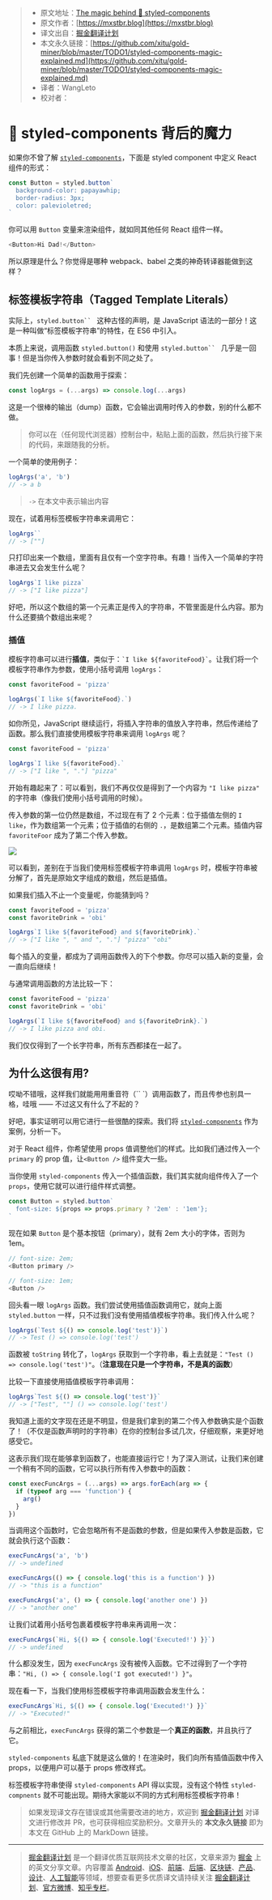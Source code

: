 > * 原文地址：[The magic behind 💅 styled-components](https://mxstbr.blog/2016/11/styled-components-magic-explained/)
> * 原文作者：[https://mxstbr.blog](https://mxstbr.blog)
> * 译文出自：[掘金翻译计划](https://github.com/xitu/gold-miner)
> * 本文永久链接：[https://github.com/xitu/gold-miner/blob/master/TODO1/styled-components-magic-explained.md](https://github.com/xitu/gold-miner/blob/master/TODO1/styled-components-magic-explained.md)
> * 译者：WangLeto
> * 校对者：

# 💅 styled-components 背后的魔力

如果你不曾了解 [`styled-components`](https://styled-components.com)，下面是 styled component 中定义 React 组件的形式：

```javascript
const Button = styled.button`
  background-color: papayawhip;
  border-radius: 3px;
  color: palevioletred;
`
```

你可以用 `Button` 变量来渲染组件，就如同其他任何 React 组件一样。

```javascript
<Button>Hi Dad!</Button>
```

所以原理是什么？你觉得是哪种 webpack、babel 之类的神奇转译器能做到这样？

## 标签模板字符串（Tagged Template Literals）

实际上，`styled.button`` ` 这种古怪的声明，是 JavaScript 语法的一部分！这是一种叫做“标签模板字符串”的特性，在 ES6 中引入。

本质上来说，调用函数 `styled.button()` 和使用 `styled.button`` ` 几乎是一回事！但是当你传入参数时就会看到不同之处了。

我们先创建一个简单的函数用于探索：

```javascript
const logArgs = (...args) => console.log(...args)
```

这是一个很棒的输出（dump）函数，它会输出调用时传入的参数，别的什么都不做。

> 你可以在（任何现代浏览器）控制台中，粘贴上面的函数，然后执行接下来的代码，来跟随我的分析。

一个简单的使用例子：

```javascript
logArgs('a', 'b')
// -> a b
```

> `->` 在本文中表示输出内容

现在，试着用标签模板字符串来调用它：

```javascript
logArgs``
// -> [""]
```

只打印出来一个数组，里面有且仅有一个空字符串。有趣！当传入一个简单的字符串进去又会发生什么呢？

```javascript
logArgs`I like pizza`
// -> ["I like pizza"]
```

好吧，所以这个数组的第一个元素正是传入的字符串，不管里面是什么内容。那为什么还要搞个数组出来呢？

### 插值

模板字符串可以进行**插值**，类似于：`` `I like ${favoriteFood}` ``。让我们将一个模板字符串作为参数，使用小括号调用 `logArgs`：

```javascript
const favoriteFood = 'pizza'

logArgs(`I like ${favoriteFood}.`)
// -> I like pizza.
```

如你所见，JavaScript 继续运行，将插入字符串的值放入字符串，然后传递给了函数。那么我们直接使用模板字符串来调用 `logArgs` 呢？

```javascript
const favoriteFood = 'pizza'

logArgs`I like ${favoriteFood}.`
// -> ["I like ", "."] "pizza"
```

开始有趣起来了：可以看到，我们不再仅仅是得到了一个内容为 `"I like pizza"` 的字符串（像我们使用小括号调用的时候）。

传入参数的第一位仍然是数组，不过现在有了 2 个元素：位于插值左侧的 `I like`，作为数组第一个元素；位于插值的右侧的 `.`，是数组第二个元素。插值内容 `favoriteFoor` 成为了第二个传入参数。

![](https://mxstbr.blog/img/logargs-explanation.png)

可以看到，差别在于当我们使用标签模板字符串调用 `logArgs` 时，模板字符串被分解了，首先是原始文字组成的数组，然后是插值。

如果我们插入不止一个变量呢，你能猜到吗？

```javascript
const favoriteFood = 'pizza'
const favoriteDrink = 'obi'

logArgs`I like ${favoriteFood} and ${favoriteDrink}.`
// -> ["I like ", " and ", "."] "pizza" "obi"
```

每个插入的变量，都成为了调用函数传入的下个参数。你尽可以插入新的变量，会一直向后继续！

与通常调用函数的方法比较一下：

```javascript
const favoriteFood = 'pizza'
const favoriteDrink = 'obi'

logArgs(`I like ${favoriteFood} and ${favoriteDrink}.`)
// -> I like pizza and obi.
```

我们仅仅得到了一个长字符串，所有东西都揉在一起了。

## 为什么这很有用?

哎呦不错哦，这样我们就能用用重音符（`` `）调用函数了，而且传参也别具一格，哇哦 —— 不过这又有什么了不起的？

好吧，事实证明可以用它进行一些很酷的探索。我们将 [`styled-components`](https://styled-components.com) 作为案例，分析一下。

对于 React 组件，你希望使用 props 值调整他们的样式。比如我们通过传入一个 `primary` 的 prop 值，让`<Button />` 组件变大一些。

当你使用 `styled-components` 传入一个插值函数，我们其实就向组件传入了一个 `props`，使用它就可以进行组件样式调整。

```javascript
const Button = styled.button`
  font-size: ${props => props.primary ? '2em' : '1em'};
`
```

现在如果 `Button` 是个基本按钮（primary），就有 2em 大小的字体，否则为 1em。

```javascript
// font-size: 2em;
<Button primary />

// font-size: 1em;
<Button />
```

回头看一眼 `logArgs` 函数。我们尝试使用插值函数调用它，就向上面 `styled.button` 一样，只不过我们没有使用插值模板字符串。我们传入什么呢？

```javascript
logArgs(`Test ${() => console.log('test')}`)
// -> Test () => console.log('test')
```

函数被 `toString` 转化了，`logArgs` 获取到一个字符串，看上去就是：`"Test () => console.log('test')"`。（**注意现在只是一个字符串，不是真的函数**）

比较一下直接使用插值模板字符串调用：

```javascript
logArgs`Test ${() => console.log('test')}`
// -> ["Test", ""] () => console.log('test')
```

我知道上面的文字现在还是不明显，但是我们拿到的第二个传入参数确实是个函数了！（不仅是函数声明时的字符串）在你的控制台多试几次，仔细观察，来更好地感受它。

这表示我们现在能够拿到函数了，也能直接运行它！为了深入测试，让我们来创建一个稍有不同的函数，它可以执行所有传入参数中的函数：

```javascript
const execFuncArgs = (...args) => args.forEach(arg => {
  if (typeof arg === 'function') {
    arg()
  }
})
```

当调用这个函数时，它会忽略所有不是函数的参数，但是如果传入参数是函数，它就会执行这个函数：

```javascript
execFuncArgs('a', 'b')
// -> undefined

execFuncArgs(() => { console.log('this is a function') })
// -> "this is a function"

execFuncArgs('a', () => { console.log('another one') })
// -> "another one"
```

让我们试着用小括号包裹着模板字符串来再调用一次：

```javascript
execFuncArgs(`Hi, ${() => { console.log('Executed!') }}`)
// -> undefined
```

什么都没发生，因为 `execFuncArgs` 没有被传入函数。它不过得到了一个字符串：`"Hi, () => { console.log('I got executed!') }"`。

现在看一下，当我们使用标签模板字符串调用函数会发生什么：

```javascript
execFuncArgs`Hi, ${() => { console.log('Executed!') }}`
// -> "Executed!"
```

与之前相比，`execFuncArgs` 获得的第二个参数是一个**真正的函数**，并且执行了它。

`styled-components` 私底下就是这么做的！在渲染时，我们向所有插值函数中传入 props，以便用户可以基于 props 修改样式。

标签模板字符串使得 `styled-components` API 得以实现，没有这个特性 `styled-compnents` 就不可能出现。期待大家能以不同的方式利用标签模板字符串！

> 如果发现译文存在错误或其他需要改进的地方，欢迎到 [掘金翻译计划](https://github.com/xitu/gold-miner) 对译文进行修改并 PR，也可获得相应奖励积分。文章开头的 **本文永久链接** 即为本文在 GitHub 上的 MarkDown 链接。

---

> [掘金翻译计划](https://github.com/xitu/gold-miner) 是一个翻译优质互联网技术文章的社区，文章来源为 [掘金](https://juejin.im) 上的英文分享文章。内容覆盖 [Android](https://github.com/xitu/gold-miner#android)、[iOS](https://github.com/xitu/gold-miner#ios)、[前端](https://github.com/xitu/gold-miner#前端)、[后端](https://github.com/xitu/gold-miner#后端)、[区块链](https://github.com/xitu/gold-miner#区块链)、[产品](https://github.com/xitu/gold-miner#产品)、[设计](https://github.com/xitu/gold-miner#设计)、[人工智能](https://github.com/xitu/gold-miner#人工智能)等领域，想要查看更多优质译文请持续关注 [掘金翻译计划](https://github.com/xitu/gold-miner)、[官方微博](http://weibo.com/juejinfanyi)、[知乎专栏](https://zhuanlan.zhihu.com/juejinfanyi)。
